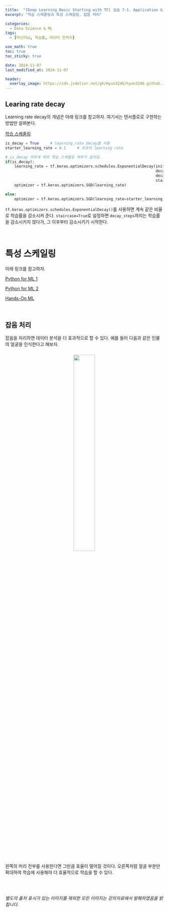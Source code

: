 ```yaml
---
title:  "[Deep Learning Basic Starting with TF] 실습 7-1. Application & Tips: 학습률(Learning Rate)과 데이터 전처리(Data Preprocessing)"
excerpt: "학습 스케줄링과 특성 스케일링, 잡음 처리"

categories:
  - Data Science & ML
tags:
  - [머신러닝, 학습률, 데이터 전처리]

use_math: true
toc: true
toc_sticky: true

date: 2024-11-07
last_modified_at: 2024-11-07

header:
  overlay_image: https://cdn.jsdelivr.net/gh/Hyun3246/hyun3246.github.io@master/image/overlay image/Deep Learning Basic Starting with TF.png
---
```

## Learing rate decay
Learning rate decay의 개념은 아래 링크를 참고하자. 여기서는 텐서플로로 구현하는 방법만 살펴본다.

[학습 스케줄링](https://hyun3246.github.io/data%20science%20&%20ml/Hands-On-ML-4%EC%9E%A5.-%EB%AA%A8%EB%8D%B8-%ED%9B%88%EB%A0%A8-1/#%ED%99%95%EB%A5%A0%EC%A0%81-%EA%B2%BD%EC%82%AC-%ED%95%98%EA%B0%95%EB%B2%95)

```python
is_decay = True     # learning_rate decay를 사용
starter_learning_rate = 0.1     # 최초의 learning rate

# is_decay 여부에 따라 학습 스케줄링 여부가 달라짐.
if(is_decay):
    learning_rate = tf.keras.optimizers.schedules.ExponentialDecay(initial_learning_rate=starter_learning_rate,
                                                                   decay_steps=1000,
                                                                   decay_rate=0.96,
                                                                   staircase=True)
    optimizer = tf.keras.optimizers.SGD(learning_rate)

else:
    optimizer = tf.keras.optimizers.SGD(learning_rate=starter_learning_rate)     
```

`tf.keras.optimizers.schedules.ExponentialDecay()`를 사용하면 계속 같은 비율로 학습률을 감소시켜 준다. `staircase=True`로 설정하면 `decay_steps`까지는 학습률을 감소시키지 않다가, 그 이후부터 감소시키기 시작한다.

<br/>

# 특성 스케일링
아래 링크를 참고하자.

[Python for ML 1](https://hyun3246.github.io/data%20science%20&%20ml/Hands-On-ML-2%EC%9E%A5.-%EB%A8%B8%EC%8B%A0%EB%9F%AC%EB%8B%9D-%ED%94%84%EB%A1%9C%EC%A0%9D%ED%8A%B8-%EC%B2%98%EC%9D%8C%EB%B6%80%ED%84%B0-%EB%81%9D%EA%B9%8C%EC%A7%80-2/#%ED%8A%B9%EC%84%B1-%EC%8A%A4%EC%BC%80%EC%9D%BC%EB%A7%81)

[Python for ML 2](https://hyun3246.github.io/data%20science%20&%20ml/%EB%A8%B8%EC%8B%A0%EB%9F%AC%EB%8B%9D%EC%9D%84-%EC%9C%84%ED%95%9C-%ED%8C%8C%EC%9D%B4%EC%8D%AC-16.-Linear-Regression-5/#%ED%95%99%EC%8A%B5%EB%A5%A0-%EA%B0%90%EC%86%8C)

[Hands-On ML](https://hyun3246.github.io/data%20science%20&%20ml/Hands-On-ML-2%EC%9E%A5.-%EB%A8%B8%EC%8B%A0%EB%9F%AC%EB%8B%9D-%ED%94%84%EB%A1%9C%EC%A0%9D%ED%8A%B8-%EC%B2%98%EC%9D%8C%EB%B6%80%ED%84%B0-%EB%81%9D%EA%B9%8C%EC%A7%80-2/#%ED%8A%B9%EC%84%B1-%EC%8A%A4%EC%BC%80%EC%9D%BC%EB%A7%81)

<br/>

## 잡음 처리
잡음을 처리하면 데이터 분석을 더 효과적으로 할 수 있다. 예를 들어 다음과 같은 인물의 얼굴을 인식한다고 해보자.
<br/>
<figure style="display:block; text-align:center;">
  <img src="https://cdn.jsdelivr.net/gh/Hyun3246/hyun3246.github.io@master/image/Deep Learning Basic Starting with TF/잡음 처리 전 후.png"
       style="width: 40%; height: auto; margin:10px">
</figure>
<br/>

왼쪽의 머리 전부를 사용한다면 그만큼 효율이 떨어질 것이다. 오른쪽처럼 얼굴 부분만 확대하여 학습에 사용해야 더 효율적으로 학습을 할 수 있다.

<br/>
<br/>

*별도의 출처 표시가 있는 이미지를 제외한 모든 이미지는 강의자료에서 발췌하였음을 밝힙니다.*
